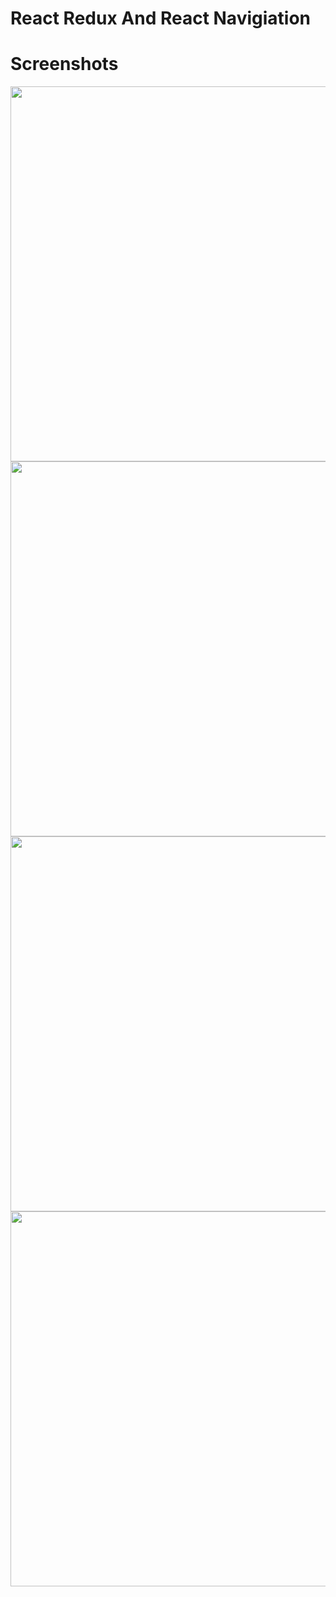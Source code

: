 <h1>React Redux And React Navigiation</h1>

<h1>Screenshots</h1>

<img src="https://user-images.githubusercontent.com/64019703/200888025-70d5aeb4-6081-4bf1-ac06-584a23947150.png" height="600" style="max-width: 100%;">
<img src="https://user-images.githubusercontent.com/64019703/200888033-826e7a85-7b3b-4c47-be64-6131f3ed493a.png" height="600" style="max-width: 100%;">
<img src="https://user-images.githubusercontent.com/64019703/200888037-55c047dd-086b-4925-83aa-296594ac415e.png" height="600" style="max-width: 100%;">
<img src="https://user-images.githubusercontent.com/64019703/200888774-65c42651-aa23-4b50-9102-7aaa7ed0197e.png" height="600" style="max-width: 100%;">
